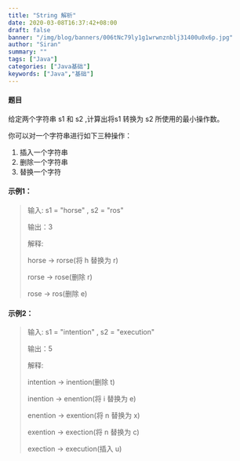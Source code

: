 ```yaml
---
title: "String 解析"
date: 2020-03-08T16:37:42+08:00
draft: false
banner: "/img/blog/banners/006tNc79ly1g1wrwnznblj31400u0x6p.jpg"
author: "Siran"
summary: ""
tags: ["Java"]
categories: ["Java基础"]
keywords: ["Java","基础"]
---
```

#### 题目
给定两个字符串 s1 和 s2 ,计算出将s1 转换为 s2 所使用的最小操作数。

你可以对一个字符串进行如下三种操作：
1. 插入一个字符串
2. 删除一个字符串
3. 替换一个字符

#### 示例1：
>输入: s1 = "horse" , s2 = "ros"
>
>输出：3
>
>解释:
>
>horse -> rorse(将 h 替换为 r)
>
>rorse -> rose(删除 r)
>
>rose -> ros(删除 e)

#### 示例2：
>输入: s1 = "intention" , s2 = "execution"
>
>输出：5
>
>解释:
>
>intention -> inention(删除 t)
>
>inention -> enention(将 i 替换为 e)
>
>enention -> exention(将 n 替换为 x)
>
>exention -> exection(将 n 替换为 c)
>
>exection -> execution(插入 u)
